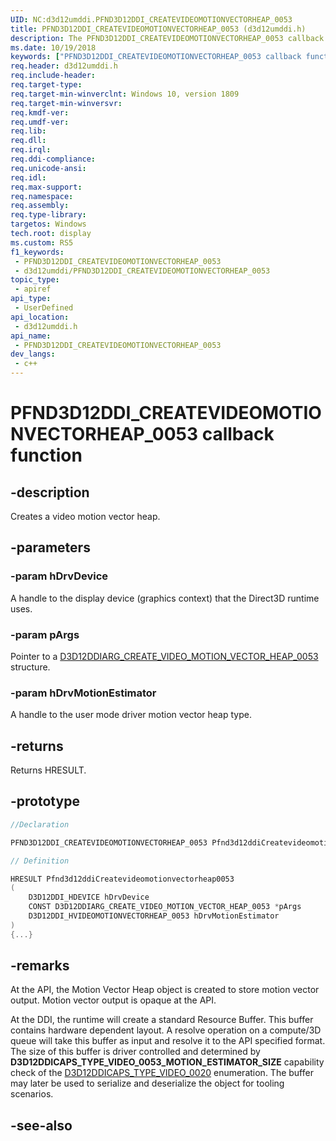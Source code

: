 ```yaml
---
UID: NC:d3d12umddi.PFND3D12DDI_CREATEVIDEOMOTIONVECTORHEAP_0053
title: PFND3D12DDI_CREATEVIDEOMOTIONVECTORHEAP_0053 (d3d12umddi.h)
description: The PFND3D12DDI_CREATEVIDEOMOTIONVECTORHEAP_0053 callback function creates a video motion vector heap.
ms.date: 10/19/2018
keywords: ["PFND3D12DDI_CREATEVIDEOMOTIONVECTORHEAP_0053 callback function"]
req.header: d3d12umddi.h
req.include-header: 
req.target-type: 
req.target-min-winverclnt: Windows 10, version 1809
req.target-min-winversvr: 
req.kmdf-ver: 
req.umdf-ver: 
req.lib: 
req.dll: 
req.irql: 
req.ddi-compliance: 
req.unicode-ansi: 
req.idl: 
req.max-support: 
req.namespace: 
req.assembly: 
req.type-library: 
targetos: Windows
tech.root: display
ms.custom: RS5
f1_keywords:
 - PFND3D12DDI_CREATEVIDEOMOTIONVECTORHEAP_0053
 - d3d12umddi/PFND3D12DDI_CREATEVIDEOMOTIONVECTORHEAP_0053
topic_type:
 - apiref
api_type:
 - UserDefined
api_location:
 - d3d12umddi.h
api_name:
 - PFND3D12DDI_CREATEVIDEOMOTIONVECTORHEAP_0053
dev_langs:
 - c++
---
```


# PFND3D12DDI_CREATEVIDEOMOTIONVECTORHEAP_0053 callback function


## -description

Creates a video motion vector heap.

## -parameters

### -param hDrvDevice

A handle to the display device (graphics context) that the Direct3D runtime uses.

### -param pArgs

Pointer to a [D3D12DDIARG_CREATE_VIDEO_MOTION_VECTOR_HEAP_0053](ns-d3d12umddi-d3d12ddiarg_create_video_motion_vector_heap_0053.md) structure.

### -param hDrvMotionEstimator

A handle to the user mode driver motion vector heap type.

## -returns

Returns HRESULT.

## -prototype

```cpp
//Declaration

PFND3D12DDI_CREATEVIDEOMOTIONVECTORHEAP_0053 Pfnd3d12ddiCreatevideomotionvectorheap0053; 

// Definition

HRESULT Pfnd3d12ddiCreatevideomotionvectorheap0053 
(
	D3D12DDI_HDEVICE hDrvDevice
	CONST D3D12DDIARG_CREATE_VIDEO_MOTION_VECTOR_HEAP_0053 *pArgs
	D3D12DDI_HVIDEOMOTIONVECTORHEAP_0053 hDrvMotionEstimator
)
{...}

```

## -remarks

At the API, the Motion Vector Heap object is created to store motion vector output. Motion vector output is opaque at the API.  

At the DDI, the runtime will create a standard Resource Buffer. This buffer contains hardware dependent layout. A resolve operation on a compute/3D queue will take this buffer as input and resolve it to the API specified format. The size of this buffer is driver controlled and determined by **D3D12DDICAPS_TYPE_VIDEO_0053_MOTION_ESTIMATOR_SIZE** capability check of the [D3D12DDICAPS_TYPE_VIDEO_0020](ne-d3d12umddi-d3d12ddicaps_type_video_0020.md) enumeration. The buffer may later be used to serialize and deserialize the object for tooling scenarios.

## -see-also

